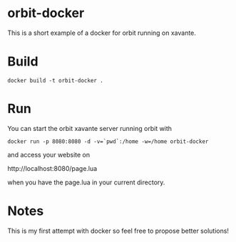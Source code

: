 orbit-docker
============

This is a short example of a docker for orbit running on xavante.

Build
======
```
docker build -t orbit-docker .
```
Run
======

You can start the orbit xavante server running orbit with

```
docker run -p 8080:8080 -d -v=`pwd`:/home -w=/home orbit-docker
```

and access your website on

http://localhost:8080/page.lua

when you have the page.lua in your current directory.

Notes
=======

This is my first attempt with docker so feel free to propose better solutions!
